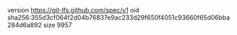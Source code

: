 version https://git-lfs.github.com/spec/v1
oid sha256:355d3cf064f2d04b76837e9ac233d29f650f4051c93660f65d06bba284d6a892
size 9957
